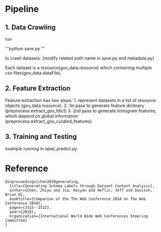 # Pipeline
## 1. Data Crawling

run 

'''python save.py
'''

to crawl datasets. (modify related path name in save.py and metadata.py)

Each dataset is a resource(gov_data.resource) which containing multiple csv files(gov_data.dataFile). 

## 2. Feature Extraction


Feature extraction has two steps:
	1. represent datasets in a list of resource objects (gov_data.resource).
	2. 1st pass to generate feature dictinary (preprocess.extract_gov_fdict)
	3. 2nd pass to generate histogram features, which depend on global information (preprocess.extract_gov_curated_features)

## 3. Training and Testing

example running in label_predict.py


# Reference

	@inproceedings{chen2018generating,
	  title={Generating Schema Labels through Dataset Content Analysis},
	  author={Chen, Zhiyu and Jia, Haiyan and Heflin, Jeff and Davison, Brian D},
	  booktitle={Companion of the The Web Conference 2018 on The Web Conference 2018},
	  pages={1515--1522},
	  year={2018},
	  organization={International World Wide Web Conferences Steering Committee}
	}
